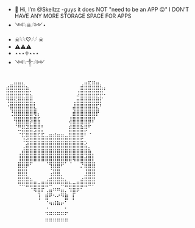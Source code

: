 - 👋 Hi, I’m @Skellzz
-guys it does NOT "need to be an APP 😝" I DON'T HAVE ANY MORE STORAGE SPACE FOR APPS
- ༺𓆩☠︎︎𓆪༻⋆
- ☠︎︎𓆩𓆩♡𓆪𓆪 ☠︎︎
- ⚠︎⚠︎⚠︎
- ⋆⋆⋆♱⋆⋆⋆
- ༺𓆩༒︎𓆪༻

⠀⠀⣀⣀⡀⠀⠀⠀⠀⠀⠀⠀⠀⠀⠀⠀⠀⠀⠀⠀⣀⡤⣤⣀⠀⠀
⣴⣿⣿⣿⣿⣦⠀⠀⠀⠀⠀⠀⠀⠀⠀⠀⠀⠀⠀⣾⣿⣿⣿⣿⣧⡄
⣿⣿⣿⣿⡿⣿⣅⠀⠀⠀⠀⠀⠀⠀⠀⠀⠀⠀⣸⣿⣿⣿⣿⡿⡿⠄
⢻⣿⣯⣿⣿⣿⣿⡀⠀⠀⠀⠀⠀⠀⠀⠀⠀⢀⣶⣿⣿⣿⣿⣿⡏⠀
⠐⣿⣿⣿⣿⣿⣿⣇⠀⠀⠀⠀⠀⠀⠀⠀⠀⣼⣿⣿⣿⣿⣿⣏⠃⠀
⠀⢘⣿⣿⣿⣿⣿⢿⡄⠀⠀⠀⠀⠀⠀⠀⠀⣾⣿⣿⣿⣿⣿⡟⠀⠀
⠀⠀⢿⣿⣿⣿⣻⣿⣯⠀⠀⠀⠀⠀⠀⠀⣸⣿⣿⣿⣿⣿⡟⠀⠀⠀
⠀⠀⠘⠿⣿⣻⣷⣿⣿⠆⠀⠀⠀⠀⠀⠀⣼⣿⣿⣯⣿⠗⠀⠀⠀⠀
⠀⠀⠀⠩⡿⣿⣿⣾⡿⡧⠀⣀⣠⣀⣀⠀⣿⣿⣿⣿⡏⠠⠀⠀⠀⠀
⠀⠀⠀⠀⢹⣽⣿⣿⣿⣿⣿⣿⣿⣿⣿⣿⣿⣿⣿⣟⡀⠀⠀⠀⠀⠀
⠀⠀⠀⠀⢀⣾⣿⣿⣿⣿⣿⣿⣿⣿⣿⣿⣿⣿⣿⣿⣮⡀⠀⠀⠀⠀
⠀⠀⠀⢀⣾⣿⣿⣿⣿⣿⣿⣿⣿⣿⣿⣿⣿⣿⣿⣿⣿⣷⡀⠀⠀⠀
⠀⠀⠀⢸⣿⣿⣿⣿⣿⣿⣿⣿⣿⣿⣿⣿⣿⢿⣿⣿⣾⣿⡇⠀⠀⠀
⠀⠀⠀⣿⣿⡿⠋⠀⠀⠀⠈⢻⣿⣿⠟⠁⠈⠀⠀⡙⣿⣿⣿⠀⠀⠀
⠀⠀⠀⣿⣿⡇⠀⠀⠀⠀⠀⢈⣿⣿⠀⠀⠀⠀⠀⠀⢸⣿⣿⠀⠀⠀
⠀⠀⠀⣿⣿⣷⣄⠀⠀⠀⢀⣼⣿⣿⣧⡀⠀⠀⠀⣠⣿⣿⣿⠀⠀⠀
⠀⠀⠀⠻⠿⣿⣿⣿⣶⣿⣿⠿⠛⠛⠿⣿⣷⣶⣿⣿⣿⠿⠟⠀⠀⠀
⠀⠀⠀⠀⠀⠀⠈⠻⣿⠏⢠⣶⠛⠛⣶⡄⠹⣿⠟⠁⠀⠀⠀⠀⠀⠀
⠀⠀⠀⠀⠀⠀⠀⠀⢸⠀⣿⠋⠑⠊⠙⣿⠀⡇⠀⠀⠀⠀⠀⠀⠀⠀
⠀⠀⠀⠀⠀⠀⠀⠀⠀⠀⠈⠲⠾⠷⠖⠁⠀⠀⠀⠀⠀⠀⠀⠀⠀⠀
⠀⠀⠀⠀⠀⠀⠀⠀⠀⠀⣈⣀⣀⣀⣀⣁⠀⠀⠀⠀⠀⠀⠀⠀⠀⠀
⠀⠀⠀⠀⠀⠀⠀⠀⠀⠀⣈⣉⣉⣉⣉⣁⠀⠀⠀⠀⠀⠀⠀⠀⠀⠀
⠀⠀⠀⠀⠀⠀⠀⠀⠀⠀⠉⠉⠉⠉⠉⠉⠀⠀⠀⠀⠀⠀⠀⠀⠀⠀

